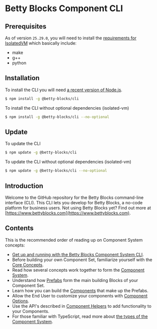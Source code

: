 # Betty Blocks Component CLI

## Prerequisites

As of version `25.29.0`, you will need to install the [requirements for IsolatedVM](https://www.npmjs.com/package/isolated-vm#requirements) which basically include:

- make
- g++
- python

## Installation

To install the CLI you will need [a recent version of Node.js](https://nodejs.org/en/).

```bash
$ npm install -g @betty-blocks/cli
```

To install the CLI without optional dependencies (isolated-vm)

```bash
$ npm install -g @betty-blocks/cli --no-optional
```

## Update

To update the CLI

```bash
$ npm update -g @betty-blocks/cli
```

To update the CLI without optional dependencies (isolated-vm)

```bash
$ npm update -g @betty-blocks/cli --no-optional
```

## Introduction

Welcome to the GitHub repository for the Betty Blocks command-line interface (CLI). This CLI lets you develop for Betty Blocks, a no-code platform for business users. Not using Betty Blocks yet? Find out more at [https://www.bettyblocks.com](https://www.bettyblocks.com).

## Contents

This is the recommended order of reading up on Component System concepts:

- [Get up and running with the Betty Blocks Component System CLI](https://github.com/bettyblocks/cli/wiki/Components:Usage).
- Before building your own Component Set, familiarize yourself with the [Core Concepts](https://github.com/bettyblocks/cli/wiki/Components:Core-Concepts).
- Read how several concepts work together to form the [Component System](https://github.com/bettyblocks/cli/wiki/Components:Component-System).
- Understand how [Prefabs](https://github.com/bettyblocks/cli/wiki/Components:Prefabs) form the main building Blocks of your Component Set.
- Learn how you can build the [Components](https://github.com/bettyblocks/cli/wiki/Components:Components) that make up the Prefabs.
- Allow the End User to customize your components with [Component Options](https://github.com/bettyblocks/cli/wiki/Components:Component-Options).
- Use the API's described in [Component Helpers](https://github.com/bettyblocks/cli/wiki/Components:Component-Helpers) to add functionality to your Components.
- For those familiar with TypeScript, read more about [the types of the Component System](https://github.com/bettyblocks/cli/wiki/Components:Types).
